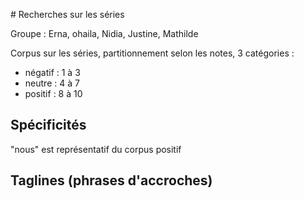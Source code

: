 # Recherches sur les séries

Groupe : Erna, ohaila, Nidia, Justine, Mathilde

Corpus sur les séries, partitionnement selon les notes, 3 catégories :
- négatif : 1 à 3
- neutre : 4 à 7
- positif : 8 à 10

## Spécificités

"nous" est représentatif du corpus positif

## Taglines (phrases d'accroches)